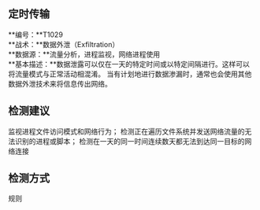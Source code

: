 ## 定时传输  
**编号：**T1029  
**战术：**数据外泄（Exfiltration）  
**数据源：**流量分析，进程监视，网络进程使用  
**基本描述：**数据泄露可以仅在一天的特定时间或以特定间隔进行。这样可以将流量模式与正常活动相混淆。 当有计划地进行数据渗漏时，通常也会使用其他数据外泄技术来将信息传出网络。  
## 检测建议  
监视进程文件访问模式和网络行为；
检测正在遍历文件系统并发送网络流量的无法识别的进程或脚本；
检测在一天的同一时间连续数天都无法到达同一目标的网络连接
  
## 检测方式  
规则